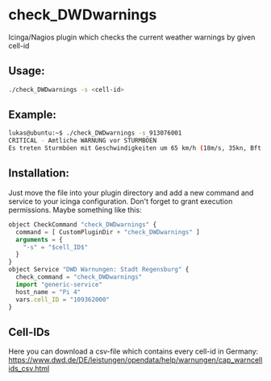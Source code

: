# check_DWDwarnings
Icinga/Nagios plugin which checks the current weather warnings by given cell-id

## Usage: 

```bash
./check_DWDwarnings -s <cell-id>
```

## Example:

```bash
lukas@ubuntu:~$ ./check_DWDwarnings -s 913076001
CRITICAL - Amtliche WARNUNG vor STURMBÖEN
Es treten Sturmböen mit Geschwindigkeiten um 65 km/h (18m/s, 35kn, Bft 8) anfangs aus südwestlicher, später aus westlicher Richtung auf. In Schauernähe sowie in exponierten Lagen muss mit Sturmböen bis 80 km/h (22m/s, 44kn, Bft 9) gerechnet werden.
```


## Installation:
Just move the file into your plugin directory and add a new command and service to your icinga configuration. Don't forget to grant execution permissions. 
Maybe something like this: 

```javascript
object CheckCommand "check_DWDwarnings" {
  command = [ CustomPluginDir + "check_DWDwarnings" ]
  arguments = {
    "-s" = "$cell_ID$"
  }
}
object Service "DWD Warnungen: Stadt Regensburg" {
  check_command = "check_DWDwarnings"
  import "generic-service"
  host_name = "Pi 4"
  vars.cell_ID = "109362000"
}
```

## Cell-IDs
Here you can download a csv-file which contains every cell-id in Germany: https://www.dwd.de/DE/leistungen/opendata/help/warnungen/cap_warncellids_csv.html


